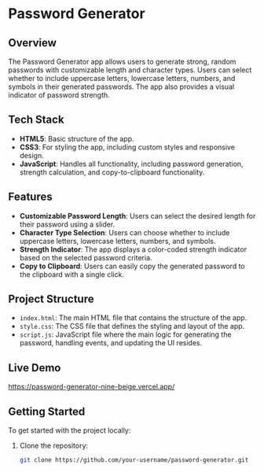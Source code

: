 # Password Generator

## Overview
The Password Generator app allows users to generate strong, random passwords with customizable length and character types. Users can select whether to include uppercase letters, lowercase letters, numbers, and symbols in their generated passwords. The app also provides a visual indicator of password strength.

## Tech Stack
- **HTML5**: Basic structure of the app.
- **CSS3**: For styling the app, including custom styles and responsive design.
- **JavaScript**: Handles all functionality, including password generation, strength calculation, and copy-to-clipboard functionality.

## Features
- **Customizable Password Length**: Users can select the desired length for their password using a slider.
- **Character Type Selection**: Users can choose whether to include uppercase letters, lowercase letters, numbers, and symbols.
- **Strength Indicator**: The app displays a color-coded strength indicator based on the selected password criteria.
- **Copy to Clipboard**: Users can easily copy the generated password to the clipboard with a single click.

## Project Structure
- `index.html`: The main HTML file that contains the structure of the app.
- `style.css`: The CSS file that defines the styling and layout of the app.
- `script.js`: JavaScript file where the main logic for generating the password, handling events, and updating the UI resides.

## Live Demo
https://password-generator-nine-beige.vercel.app/

## Getting Started
To get started with the project locally:

1. Clone the repository:
   ```bash
   git clone https://github.com/your-username/password-generator.git
